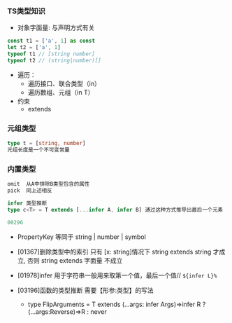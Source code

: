 ### TS类型知识

- 对象字面量: 与声明方式有关
```js
const t1 = ['a', 1] as const
let t2 = ['a', 1]
typeof t1 // [string number]
typeof t2 // (string|number)[]
```
- 遍历：
  - 遍历接口、联合类型（in）
  - 遍历数组、元组（in T<number>）
- 约束
  - extends


### 元组类型
```ts
type t = [string, number]
元组长度是一个不可变常量
```

### 内置类型
```ts 
omit  从A中排除B类型包含的属性
pick  同上述相反

infer 类型推断
type c<T> = T extends [...infer A, infer B] 通过这种方式推导出最后一个元素

00296   
```
- PropertyKey 等同于 string | number | symbol

- [01367]删除类型中的索引  只有 [x: string]情况下 string extends string 才成立, 否则 string extends 字面量 不成立
- [01978]infer 用于字符串一般用来取第一个值，最后一个值// `${infer L}%`


- [03196]函数的类型推断
  需要【形参:类型】的写法
  - type FlipArguments<T extends Function> = T extends (...args: infer Args)=>infer R ? (...args:Reverse<Args>)=>R : never